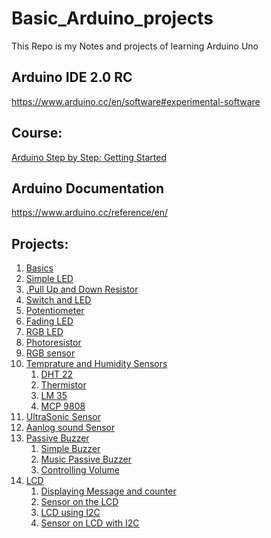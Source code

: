 # Basic_Arduino_projects
This Repo is my Notes and projects of learning Arduino Uno

## Arduino IDE 2.0 RC
https://www.arduino.cc/en/software#experimental-software

## Course:
<a href="https://www.udemy.com/course/arduino-sbs-17gs/">Arduino Step by Step: Getting Started</a>

## Arduino Documentation
https://www.arduino.cc/reference/en/

## Projects:
<ol>
<li><a href="https://github.com/BasmaElhoseny01/Basic_Arduino_projects/tree/main/0.Basics">Basics</a></li>

<li><a href="https://github.com/BasmaElhoseny01/Basic_Arduino_projects/tree/main/1.Simple_LED">Simple LED</a></li>

<li><a href="https://github.com/BasmaElhoseny01/Basic_Arduino_projects/tree/main/2.Pull_Up_and_Down_Resistor">.Pull Up and Down Resistor</a></li>

<li><a href="https://github.com/BasmaElhoseny01/Basic_Arduino_projects/tree/main/3.Switch_and_LED">Switch and LED</a></li>

<li><a href="https://github.com/BasmaElhoseny01/Basic_Arduino_projects/tree/main/1.Simple_LED">Potentiometer</a></li>

<li><a href="https://github.com/BasmaElhoseny01/Basic_Arduino_projects/tree/main/5.Fading%20LED">Fading LED</a></li>

<li><a href="https://github.com/BasmaElhoseny01/Basic_Arduino_projects/tree/main/6.RGB%20LED">RGB LED</a></li>

<li><a href="https://github.com/BasmaElhoseny01/Basic_Arduino_projects/tree/main/07.Photoresistor">Photoresistor</a></li>

<li><a href="https://github.com/BasmaElhoseny01/Basic_Arduino_projects/tree/main/08.RGB%20sensor">RGB sensor</a></li>

<li><a href="https://github.com/BasmaElhoseny01/Basic_Arduino_projects/tree/main/09.Temparture%20and%20Humidity">Temprature and Humidity Sensors</a>
<ol>
<li><a href="https://github.com/BasmaElhoseny01/Basic_Arduino_projects/tree/main/09.Temparture%20and%20Humidity/01.DHT%2022%20Temp%20and%20Humidity%20Sensor">DHT 22</a></li>
<li><a href="https://github.com/BasmaElhoseny01/Basic_Arduino_projects/tree/main/09.Temparture%20and%20Humidity/02.Thermistor">Thermistor</a></li>
<li><a href="https://github.com/BasmaElhoseny01/Basic_Arduino_projects/tree/main/09.Temparture%20and%20Humidity/03.LM%2035%20Temprature%20Sensor">LM 35</a></li>
<li><a href="https://github.com/BasmaElhoseny01/Basic_Arduino_projects/tree/main/09.Temparture%20and%20Humidity/04.MCP%209808">MCP 9808</a></li>
</ol>
</li>

<li><a href="https://github.com/BasmaElhoseny01/Basic_Arduino_projects/tree/main/16.UltraSonic%20Sensor">UltraSonic Sensor</a></li>

<li><a href="https://github.com/BasmaElhoseny01/Basic_Arduino_projects/tree/main/17.Aanlog%20sound%20Sensor">Aanlog sound Sensor</a></li>

<li><a href="https://github.com/BasmaElhoseny01/Basic_Arduino_projects/tree/main/18.Passive%20Buzzer">Passive Buzzer</a>
<ol>
<li><a href="https://github.com/BasmaElhoseny01/Basic_Arduino_projects/tree/main/18.Passive%20Buzzer/1.Simple_Buzzer">Simple Buzzer</a></li>
<li><a href="https://github.com/BasmaElhoseny01/Basic_Arduino_projects/tree/main/18.Passive%20Buzzer/2.Music_Passive_Buzzer">Music Passive Buzzer</a></li>
<li><a href="https://github.com/BasmaElhoseny01/Basic_Arduino_projects/tree/main/18.Passive%20Buzzer/3.Controlling_Volume">Controlling Volume</a></li>
</ol>
</li>

<li><a href="https://github.com/BasmaElhoseny01/Basic_Arduino_projects/tree/main/19.LCD">LCD</a>
<ol>
<li><a href="https://github.com/BasmaElhoseny01/Basic_Arduino_projects/tree/main/19.LCD/1.Displaying%20Message%20and%20counter">Displaying Message and counter</a> </li>
<li><a href="https://github.com/BasmaElhoseny01/Basic_Arduino_projects/tree/main/19.LCD/2.Sensor%20on%20the%20LCD">Sensor on the LCD</a></li>
<li><a href="https://github.com/BasmaElhoseny01/Basic_Arduino_projects/tree/main/19.LCD/3.LCD%20using%20I2C">LCD using I2C</a></li>
<li><a href="https://github.com/BasmaElhoseny01/Basic_Arduino_projects/tree/main/19.LCD/4.Sensor%20on%20LCD%20with%20I2C">Sensor on LCD with I2C</a></li>
</ol>
</li>



</ol>
